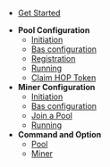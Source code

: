 <!-- docs/_sidebar.md -->

* [Get Started](GETSTARTED.md)
- **Pool Configuration**
  - [Initiation](/pool-initiation)
  - [Bas configuration](/pool-bas-configuration)
  - [Registration](/pool-registration)
  - [Running](/pool-run)
  - [Claim HOP Token](/pool-claim)
- **Miner Configuration** 
  - [Initiation](/miner-initiation)
  - [Bas configuration](/miner-bas-configuration)
  - [Join a Pool](/miner-join-a-pool)
  - [Running](/miner-run)
- **Command and Option**
  - [Pool](/pool-command-option)
  - [Miner](/miner-command-option)